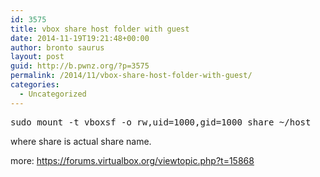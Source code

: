 ```yaml
---
id: 3575
title: vbox share host folder with guest
date: 2014-11-19T19:21:48+00:00
author: bronto saurus
layout: post
guid: http://b.pwnz.org/?p=3575
permalink: /2014/11/vbox-share-host-folder-with-guest/
categories:
  - Uncategorized
---
```

<pre>sudo mount -t vboxsf -o rw,uid=1000,gid=1000 share ~/host</pre>

where share is actual share name.

more: <https://forums.virtualbox.org/viewtopic.php?t=15868>